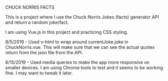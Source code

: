 CHUCK NORRIS FACTS

This is a project where I use the Chuck Norris Jokes (facts) generator API and return a random joke/fact.

I am using Vue.js in this project and practicing CSS styling.

8/5/2019 - Used v-html to wrap around currentJoke.joke in ChuckNorris.vue. This will make sure that we can see the actual quotes return from the json file from the API.

8/15/2019 - Used media queries to make the app more responsive on smaller devices. I am using Chrome tools to test and it seems to be working fine. I may want to tweak it later.
